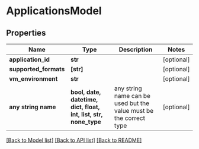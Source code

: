 # ApplicationsModel


## Properties
Name | Type | Description | Notes
------------ | ------------- | ------------- | -------------
**application_id** | **str** |  | [optional] 
**supported_formats** | **[str]** |  | [optional] 
**vm_environment** | **str** |  | [optional] 
**any string name** | **bool, date, datetime, dict, float, int, list, str, none_type** | any string name can be used but the value must be the correct type | [optional]

[[Back to Model list]](../README.md#documentation-for-models) [[Back to API list]](../README.md#documentation-for-api-endpoints) [[Back to README]](../README.md)


